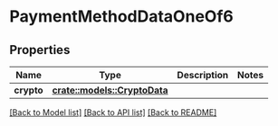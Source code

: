 # PaymentMethodDataOneOf6

## Properties

Name | Type | Description | Notes
------------ | ------------- | ------------- | -------------
**crypto** | [**crate::models::CryptoData**](CryptoData.md) |  | 

[[Back to Model list]](../README.md#documentation-for-models) [[Back to API list]](../README.md#documentation-for-api-endpoints) [[Back to README]](../README.md)


